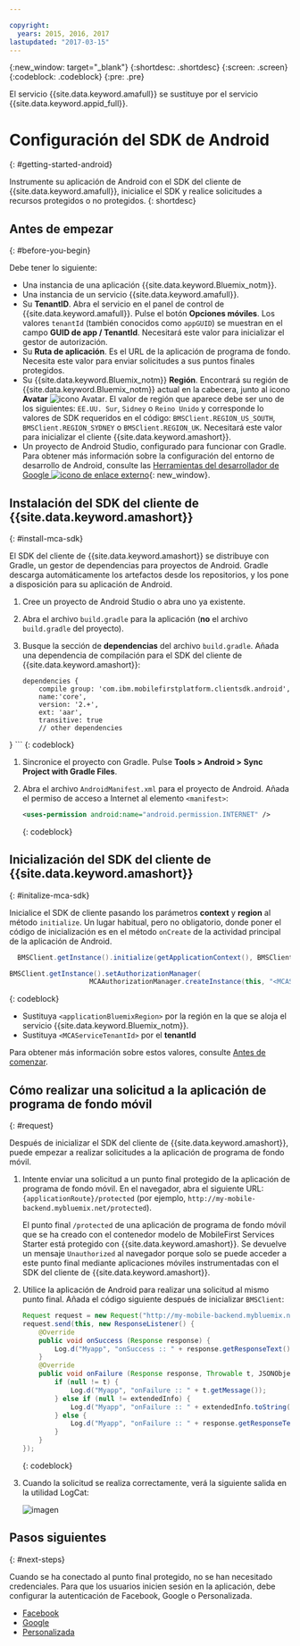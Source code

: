 ```yaml
---

copyright:
  years: 2015, 2016, 2017
lastupdated: "2017-03-15"
---
```

{:new_window: target="_blank"}
{:shortdesc: .shortdesc}
{:screen: .screen}
{:codeblock: .codeblock}
{:pre: .pre}

El servicio {{site.data.keyword.amafull}} se sustituye por el servicio {{site.data.keyword.appid_full}}.

# Configuración del SDK de Android
{: #getting-started-android}

Instrumente su aplicación de Android con el SDK del cliente de {{site.data.keyword.amafull}}, inicialice el SDK y realice solicitudes a recursos protegidos o no protegidos.
{: shortdesc}

## Antes de empezar
{: #before-you-begin}

Debe tener lo siguiente:

* Una instancia de una aplicación {{site.data.keyword.Bluemix_notm}}.
* Una instancia de un servicio {{site.data.keyword.amafull}}.
* Su **TenantID**. Abra el servicio en el panel de control de {{site.data.keyword.amafull}}. Pulse el botón **Opciones móviles**. Los valores `tenantId` (también conocidos como `appGUID`) se muestran en el campo **GUID de app / TenantId**. Necesitará este valor para inicializar el gestor de autorización.
* Su **Ruta de aplicación**. Es el URL de la aplicación de programa de fondo. Necesita este valor para enviar solicitudes a sus puntos finales protegidos.
* Su {{site.data.keyword.Bluemix_notm}} **Región**.  Encontrará su región de {{site.data.keyword.Bluemix_notm}} actual en la cabecera, junto al icono **Avatar** ![icono Avatar](images/face.jpg "icono Avatar"). El valor de región que aparece debe ser uno de los siguientes: `EE.UU. Sur`,  `Sidney` o `Reino Unido` y corresponde  lo valores de SDK requeridos en el código: `BMSClient.REGION_US_SOUTH`, `BMSClient.REGION_SYDNEY` o `BMSClient.REGION_UK`. Necesitará este valor para inicializar el cliente {{site.data.keyword.amashort}}.
* Un proyecto de Android Studio, configurado para funcionar con Gradle. Para obtener más información sobre la configuración del entorno de desarrollo de Android, consulte las [Herramientas del desarrollador de Google ![icono de enlace externo](../../icons/launch-glyph.svg "icono de enlace externo")](http://developer.android.com/sdk/index.html){: new_window}.

## Instalación del SDK del cliente de {{site.data.keyword.amashort}}
{: #install-mca-sdk}

El SDK del cliente de {{site.data.keyword.amashort}} se distribuye con Gradle, un gestor de dependencias para proyectos de Android. Gradle descarga automáticamente los artefactos desde los repositorios, y los pone a disposición para su aplicación de Android.

1. Cree un proyecto de Android Studio o abra uno ya existente.

1. Abra el archivo `build.gradle` para la aplicación (**no** el archivo `build.gradle` del proyecto).

1. Busque la sección de **dependencias** del archivo `build.gradle`.  Añada una dependencia de compilación para el SDK del cliente de {{site.data.keyword.amashort}}:

	```Gradle
	dependencies {
		compile group: 'com.ibm.mobilefirstplatform.clientsdk.android',    
        name:'core',
        version: '2.+',
        ext: 'aar',
        transitive: true
    	// other dependencies  
}
	```
	{: codeblock}

1. Sincronice el proyecto con Gradle. Pulse **Tools &gt; Android &gt; Sync Project with Gradle Files**.

1. Abra el archivo `AndroidManifest.xml` para el proyecto de Android. Añada el permiso de acceso a Internet al elemento `<manifest>`:

	```XML
	<uses-permission android:name="android.permission.INTERNET" />
	```
	{: codeblock}

## Inicialización del SDK del cliente de {{site.data.keyword.amashort}}
{: #initalize-mca-sdk}

Inicialice el SDK de cliente pasando los parámetros **context** y **region** al método `initialize`. Un lugar habitual, pero no obligatorio, donde poner el código de inicialización es en el método `onCreate` de la actividad principal de la aplicación de Android.

```Java
  BMSClient.getInstance().initialize(getApplicationContext(), BMSClient.REGION_UK);

BMSClient.getInstance().setAuthorizationManager(
					MCAAuthorizationManager.createInstance(this, "<MCAServiceTenantId>"));
```
{: codeblock}

* Sustituya `<applicationBluemixRegion>` por la región en la que se aloja el servicio {{site.data.keyword.Bluemix_notm}}.
* Sustituya `<MCAServiceTenantId>` por el **tenantId**

Para obtener más información sobre estos valores, consulte [Antes de comenzar](#before-you-begin).

## Cómo realizar una solicitud a la aplicación de programa de fondo móvil
{: #request}

Después de inicializar el SDK del cliente de {{site.data.keyword.amashort}}, puede empezar a realizar solicitudes a la aplicación de programa de fondo móvil.

1. Intente enviar una solicitud a un punto final protegido de la aplicación de programa de fondo móvil. En el navegador, abra el siguiente URL: `{applicationRoute}/protected` (por ejemplo, `http://my-mobile-backend.mybluemix.net/protected`).   

	El punto final `/protected` de una aplicación de programa de fondo móvil que se ha creado con el contenedor modelo de MobileFirst Services Starter está protegido con {{site.data.keyword.amashort}}. Se devuelve un mensaje `Unauthorized` al navegador porque solo se puede acceder a este punto final mediante aplicaciones móviles instrumentadas con el SDK del cliente de {{site.data.keyword.amashort}}.

1. Utilice la aplicación de Android para realizar una solicitud al mismo punto final. Añada el código siguiente después de inicializar `BMSClient`:

	```Java
	Request request = new Request("http://my-mobile-backend.mybluemix.net/protected", Request.GET);
	request.send(this, new ResponseListener() {
		@Override
		public void onSuccess (Response response) {
			Log.d("Myapp", "onSuccess :: " + response.getResponseText());
		}
		@Override
		public void onFailure (Response response, Throwable t, JSONObject extendedInfo) {
			if (null != t) {
				Log.d("Myapp", "onFailure :: " + t.getMessage());
			} else if (null != extendedInfo) {
				Log.d("Myapp", "onFailure :: " + extendedInfo.toString());
			} else {
				Log.d("Myapp", "onFailure :: " + response.getResponseText());
			}
		}
	});
	```
	{: codeblock}

1. Cuando la solicitud se realiza correctamente, verá la siguiente salida en la utilidad LogCat:

	![imagen](images/getting-started-android-success.png)

## Pasos siguientes
{: #next-steps}

Cuando se ha conectado al punto final protegido, no se han necesitado credenciales. Para que los usuarios inicien sesión en la aplicación, debe configurar la autenticación de Facebook, Google o Personalizada.

* [Facebook](facebook-auth-android.html)
* [Google](google-auth-android.html)
* [Personalizada](custom-auth-android.html)
